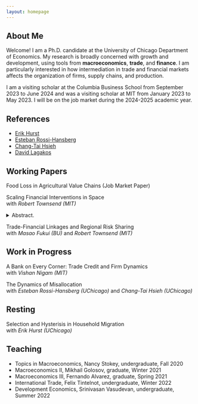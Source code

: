 ```yaml
---
layout: homepage
---
```


## About Me

Welcome! I am a Ph.D. candidate at the University of Chicago Department of Economics. 
My research is broadly concerned with growth and development, using tools from **macroeconomics**, **trade**, and **finance**. I am particularly interested in how intermediation in trade and financial markets affects the organization of firms, supply chains, and production.

I am a visiting scholar at the Columbia Business School from September 2023 to June 2024 and was a visiting scholar at MIT from January 2023 to May 2023. I will be on the job market during the 2024-2025 academic year.  

## References

- [Erik Hurst](https://erikhurst.com)
- [Esteban Rossi-Hansberg](https://rossihansberg.economics.uchicago.edu)
- [Chang-Tai Hsieh](https://faculty.chicagobooth.edu/chang-tai-hsieh)
- [David Lagakos](https://sites.google.com/site/davidlagakos)

## Working Papers

Food Loss in Agricultural Value Chains (Job Market Paper)

Scaling Financial Interventions in Space  
with *Robert Townsend (MIT)* <details>
<summary>Abstract.</summary>

    What are the effects of scaling up financial interventions in space? We investigate this question in the context of Thailand's ‘Million Baht Village Fund' program, using quasi-natural variation in credit per household at the village level and an extensive administrative village census. We find significant village-level impacts of credit and credit spillovers to neighboring villages. Credit spillovers dominate the direct effects, where heterogeneity in credit spillovers is a function of the local spatial configuration of villages. We find that migration between villages rather than trade or capital flows is the primary source of spillovers. We develop a dynamic spatial model with migration to interpret and explain the spatial and general equilibrium effects we find in the data. Model predictions align with the empirical results and suggest uneven welfare gains by wealth and agent type. Spatial spillovers generate welfare trade-offs between occupations, raising wages to benefit workers and at a cost to entrepreneurs. Counterfactual distribution of credit minimizes entrepreneur-worker trade-offs and yields welfare gains over the actual intervention.
</details>  



Trade-Financial Linkages and Regional Risk Sharing  
with *Masao Fukui (BU)* and *Robert Townsend (MIT)*

## Work in Progress

A Bank on Every Corner: Trade Credit and Firm Dynamics  
with *Vishan Nigam (MIT)*

The Dynamics of Misallocation  
with *Esteban Rossi-Hansberg (UChicago)* and *Chang-Tai Hsieh (UChicago)*

## Resting
Selection and Hysterisis in Household Migration  
with *Erik Hurst (UChicago)*

## Teaching

 - Topics in Macroeconomics, Nancy Stokey, undergraduate, Fall 2020
 - Macroeconomics II, Mikhail Golosov, graduate, Winter 2021
 - Macroeconomics III, Fernando Alvarez, graduate, Spring 2021
 - International Trade, Felix Tintelnot, undergraduate, Winter 2022
 - Development Economics, Srinivasan Vasudevan, undergraduate, Summer 2022

   
